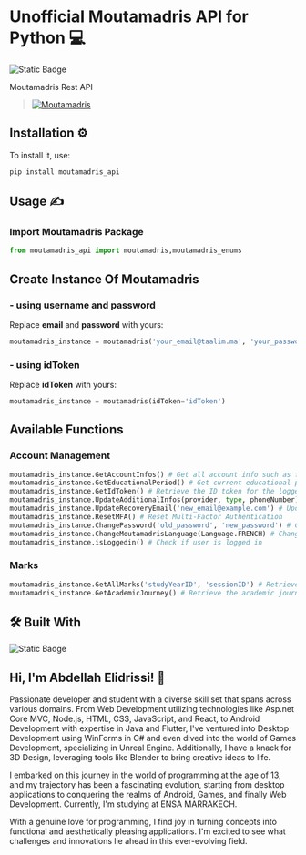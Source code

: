 # Unofficial Moutamadris API for Python 💻

![Static Badge](https://img.shields.io/badge/Awesome%20API-8A2BE2?logo=windows&logoColor=white)

Moutamadris Rest API
>[![Moutamadris](https://img.shields.io/badge/Moutamadris%20Rest%20API-32a852?style=for-the-badge&logo=webpack&logoColor=white)](https://github.com/AbdellahDeveloper/moutamadris_web_api)

## Installation ⚙️

To install it, use:

```bash
pip install moutamadris_api
```

## Usage ✍

### Import Moutamadris Package

```python
from moutamadris_api import moutamadris,moutamadris_enums
```
## Create Instance Of Moutamadris
### - using username and password
Replace **email** and **password** with yours:

```python
moutamadris_instance = moutamadris('your_email@taalim.ma', 'your_password')
```

### - using idToken
Replace **idToken** with yours:

```python
moutamadris_instance = moutamadris(idToken='idToken')
```
## Available Functions

### Account Management
```python
moutamadris_instance.GetAccountInfos() # Get all account info such as firstname, lastname...
moutamadris_instance.GetEducationalPeriod() # Get current educational period details
moutamadris_instance.GetIdToken() # Retrieve the ID token for the logged-in user
moutamadris_instance.UpdateAdditionalInfos(provider, type, phoneNumber) # Update additional information
moutamadris_instance.UpdateRecoveryEmail('new_email@example.com') # Update recovery email
moutamadris_instance.ResetMFA() # Reset Multi-Factor Authentication
moutamadris_instance.ChangePassword('old_password', 'new_password') # Change password
moutamadris_instance.ChangeMoutamadrisLanguage(Language.FRENCH) # Change API language preference
moutamadris_instance.isLoggedin() # Check if user is logged in
```

### Marks
```python
moutamadris_instance.GetAllMarks('studyYearID', 'sessionID') # Retrieve all marks for a given study year and session
moutamadris_instance.GetAcademicJourney() # Retrieve the academic journey of the logged-in user
```

## 🛠 Built With
![Static Badge](https://img.shields.io/badge/Python%203.10-6b32fa?logo=python&logoColor=white)

## Hi, I'm Abdellah Elidrissi! 👋

Passionate developer and student with a diverse skill set that spans across various domains. From Web Development utilizing technologies like Asp.net Core MVC, Node.js, HTML, CSS, JavaScript, and React, to Android Development with expertise in Java and Flutter, I've ventured into Desktop Development using WinForms in C# and even dived into the world of Games Development, specializing in Unreal Engine. Additionally, I have a knack for 3D Design, leveraging tools like Blender to bring creative ideas to life.

I embarked on this journey in the world of programming at the age of 13, and my trajectory has been a fascinating evolution, starting from desktop applications to conquering the realms of Android, Games, and finally Web Development. Currently, I'm studying at ENSA MARRAKECH.

With a genuine love for programming, I find joy in turning concepts into functional and aesthetically pleasing applications. I'm excited to see what challenges and innovations lie ahead in this ever-evolving field.
